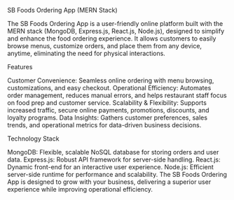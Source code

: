 SB Foods Ordering App (MERN Stack)

The SB Foods Ordering App is a user-friendly online platform built with the MERN stack (MongoDB, Express.js, React.js, Node.js), designed to simplify and enhance the food ordering experience. It allows customers to easily browse menus, customize orders, and place them from any device, anytime, eliminating the need for physical interactions.

Features

Customer Convenience: Seamless online ordering with menu browsing, customizations, and easy checkout.
Operational Efficiency: Automates order management, reduces manual errors, and helps restaurant staff focus on food prep and customer service.
Scalability & Flexibility: Supports increased traffic, secure online payments, promotions, discounts, and loyalty programs.
Data Insights: Gathers customer preferences, sales trends, and operational metrics for data-driven business decisions.

Technology Stack

MongoDB: Flexible, scalable NoSQL database for storing orders and user data.
Express.js: Robust API framework for server-side handling.
React.js: Dynamic front-end for an interactive user experience.
Node.js: Efficient server-side runtime for performance and scalability.
The SB Foods Ordering App is designed to grow with your business, delivering a superior user experience while improving operational efficiency.

